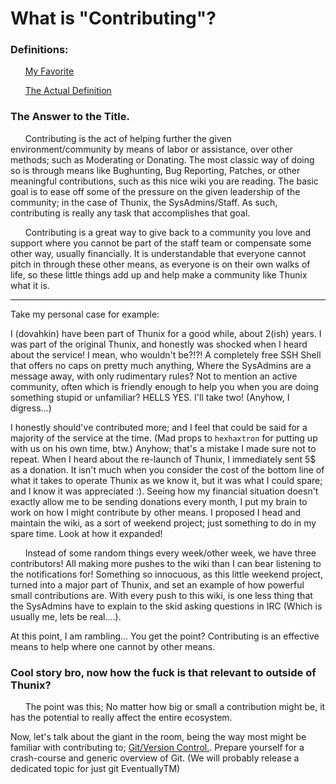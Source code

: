 # What is "Contributing"?

### Definitions:
&nbsp;&nbsp;&nbsp;&nbsp;&nbsp;&nbsp;[My Favorite](https://www.urbandictionary.com/define.php?term=contributing)

&nbsp;&nbsp;&nbsp;&nbsp;&nbsp;&nbsp;[The Actual Definition](https://www.dictionary.com/browse/contributing)

### The Answer to the Title.
&nbsp;&nbsp;&nbsp;&nbsp;&nbsp;&nbsp;Contributing is the act of helping further the given environment/community by means of labor or assistance, over other methods; such as Moderating or Donating.
The most classic way of doing so is through means like Bughunting, Bug Reporting, Patches, or other meaningful contributions, such as this nice wiki you are reading.
The basic goal is to ease off some of the pressure on the given leadership of the community; in the case of Thunix, the SysAdmins/Staff. As such, contributing is really any task that accomplishes that goal.

&nbsp;&nbsp;&nbsp;&nbsp;&nbsp;&nbsp;Contributing is a great way to give back to a community you love and support where you cannot be part of the staff team or compensate some other way, usually financially.
It is understandable that everyone cannot pitch in through these other means, as everyone is on their own walks of life, so these little things add up and help make a community like Thunix what it is.

***
Take my personal case for example:

I (dovahkin) have been part of Thunix for a good while, about 2(ish) years. I was part of the original Thunix, and honestly was shocked when I heard about the service!
I mean, who wouldn't be?!?! A completely free SSH Shell that offers no caps on pretty much anything, Where the SysAdmins are a message away, with only rudimentary rules? Not to mention an active community, often which is friendly enough to help you when you are doing something stupid or unfamiliar?
HELLS YES. I'll take two! (Anyhow, I digress...)

I honestly should've contributed more; and I feel that could be said for a majority of the service at the time.
(Mad props to ``hexhaxtron`` for putting up with us on his own time, btw.)
Anyhow; that's a mistake I made sure not to repeat. When I heard about the re-launch of Thunix, I immediately sent 5$ as a donation.
It isn't much when you consider the cost of the bottom line of what it takes to operate Thunix as we know it, but it was what I could spare; and I know it was appreciated :).
Seeing how my financial situation doesn't exactly allow me to be sending donations every month, I put my brain to work on how I might contribute by other means.
I proposed I head and maintain the wiki, as a sort of weekend project; just something to do in my spare time. Look at how it expanded!

&nbsp;&nbsp;&nbsp;&nbsp;&nbsp;&nbsp;Instead of some random things every week/other week, we have three contributors! All making more pushes to the wiki than I can bear listening to the notifications for!
Something so innocuous, as this little weekend project, turned into a major part of Thunix, and set an example of how powerful small contributions are.
With every push to this wiki, is one less thing that the SysAdmins have to explain to the skid asking questions in IRC (Which is usually me, lets be real....).

At this point, I am rambling... You get the point? Contributing is an effective means to help where one cannot by other means.

### Cool story bro, now how the fuck is that relevant to outside of Thunix?

&nbsp;&nbsp;&nbsp;&nbsp;&nbsp;&nbsp;The point was this; No matter how big or small a contribution might be, it has the potential to really affect the entire ecosystem.

Now, let's talk about the giant in the room, being the way most might be familiar with contributing to; [Git/Version Control.](/wiki/contrib/top1_sub1). Prepare yourself for a crash-course and generic overview of Git. (We will probably release a dedicated topic for just git EventuallyTM)
